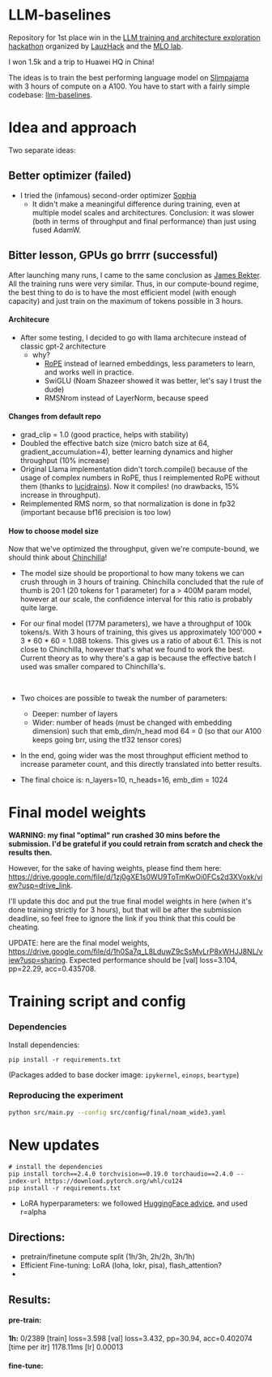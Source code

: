 # LLM-baselines

Repository for 1st place win in the [LLM training and architecture exploration hackathon](https://lauzhack-llms-genai-2024.devpost.com/) organized by [LauzHack](https://lauzhack.com/) and the [MLO lab](https://www.epfl.ch/labs/mlo/). 

I won 1.5k and a trip to Huawei HQ in China!

The ideas is to train the best performing language model on [Slimpajama](https://huggingface.co/datasets/DKYoon/SlimPajama-6B) with 3 hours of compute on a A100. You have to start with a fairly simple codebase: [llm-baselines](https://github.com/epfml/llm-baselines). 

# Idea and approach

Two separate ideas:


## Better optimizer (failed)

- I tried the (infamous) second-order optimizer [Sophia](https://arxiv.org/abs/2305.14342)
    - It didn't make a meaningiful difference during training, even at multiple model scales and architectures. Conclusion: it was slower (both in terms of throughput and final performance) than just using fused AdamW.

## Bitter lesson, GPUs go brrrr (successful)

After launching many runs, I came to the same conclusion as [James Bekter](https://nonint.com/2023/06/10/the-it-in-ai-models-is-the-dataset/). All the training runs were very similar. Thus, in our compute-bound regime, the best thing to do is to have the most efficient model (with enough capacity) and just train on the maximum of tokens possible in 3 hours.


#### Architecure
- After some testing, I decided to go with llama architecure instead of classic gpt-2 architecture
    - why?
        - [RoPE](https://arxiv.org/abs/2104.09864) instead of learned embeddings, less parameters to learn, and works well in practice.
        - SwiGLU (Noam Shazeer showed  it was better, let's say I trust the dude)
        - RMSNrom instead of LayerNorm, because speed

        
#### Changes from default repo 
- grad_clip = 1.0 (good practice, helps with stability)
- Doubled the effective batch size (micro batch size at 64, gradient_accumulation=4), better learning dynamics and higher throughput (10% increase)
- Original Llama implementation didn't torch.compile() because of the usage of complex numbers in RoPE, thus I reimplemented RoPE without them (thanks to [lucidrains](https://github.com/lucidrains/rotary-embedding-torch/tree/main)). Now it compiles! (no drawbacks, 15% increase in throughput). 
- Reimplemented RMS norm, so that normalization is done in fp32 (important because bf16 precision is too low)


#### How to choose model size

Now that we've optimized the throughput, given we're compute-bound, we should think about [Chinchilla](https://arxiv.org/abs/2203.15556)!

- The model size should be proportional to how many tokens we can crush through in 3 hours of training. Chinchilla concluded that the rule of thumb is 20:1 (20 tokens for 1 parameter) for a > 400M param model, however at our scale, the confidence interval for this ratio is probably quite large.

- For our final model (177M parameters), we have a throughput of 100k tokens/s. With 3 hours of training, this gives us approximately 100'000 * 3 * 60 * 60 = 1.08B tokens. This gives us a ratio of about 6:1. This is not close to Chinchilla, however that's what we found to work the best. Current theory as to why there's a gap is because the effective batch I used was smaller compared to Chinchilla's.

<br>
    
- Two choices are possible to tweak the number of parameters:
    - Deeper: number of layers
    - Wider: number of heads (must be changed with embedding dimension) such that emb_dim/n_head mod 64 = 0 (so that our A100 keeps going brr, using the tf32 tensor cores)

- In the end, going wider was the most throughput efficient method to increase parameter count, and this directly translated into better results. 
- The final choice is: n_layers=10, n_heads=16, emb_dim = 1024

        


# Final model weights

**WARNING: my final "optimal" run crashed 30 mins before the submission. I'd be grateful if you could retrain from scratch and check the results then.**

However, for the sake of having weights, please find them here: https://drive.google.com/file/d/1zj0gXE1s0WU9ToTmKwOi0FCs2d3XVoxk/view?usp=drive_link.


I'll update this doc and put the true final model weights in here (when it's done training strictly for 3 hours), but that will be after the submission deadline, so feel free to ignore the link if you think that this could be cheating.

UPDATE: here are the final model weights, https://drive.google.com/file/d/1h0Sa7q_L8LduwZ9cSsMvLrP8xWHJJ8NL/view?usp=sharing. Expected performance should be [val] loss=3.104, pp=22.29, acc=0.435708.



# Training script and config

### Dependencies


Install dependencies: 

```
pip install -r requirements.txt
```

(Packages added to base docker image: `ipykernel`, `einops`, `beartype`)


### Reproducing the experiment


```sh
python src/main.py --config src/config/final/noam_wide3.yaml 
```

# New updates
```
# install the dependencies
pip install torch==2.4.0 torchvision==0.19.0 torchaudio==2.4.0 --index-url https://download.pytorch.org/whl/cu124
pip install -r requirements.txt
```

- LoRA hyperparameters: we followed [HuggingFace advice](https://github.com/huggingface/alignment-handbook), and used r=alpha


## Directions:
- pretrain/finetune compute split (1h/3h, 2h/2h, 3h/1h)
- Efficient Fine-tuning: LoRA (loha, lokr, pisa), flash_attention?
- 

## Results:
#### pre-train:
**1h:** 0/2389 [train] loss=3.598 [val] loss=3.432, pp=30.94, acc=0.402074 [time per itr] 1178.11ms [lr] 0.00013

#### fine-tune:
